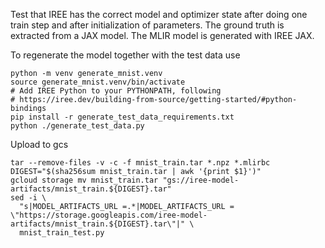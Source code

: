 Test that IREE has the correct model and optimizer state after doing one train
step and after initialization of parameters. The ground truth is extracted from
a JAX model. The MLIR model is generated with IREE JAX.

To regenerate the model together with the test data use

```shell
python -m venv generate_mnist.venv
source generate_mnist.venv/bin/activate
# Add IREE Python to your PYTHONPATH, following
# https://iree.dev/building-from-source/getting-started/#python-bindings
pip install -r generate_test_data_requirements.txt
python ./generate_test_data.py
```

Upload to gcs

```shell
tar --remove-files -v -c -f mnist_train.tar *.npz *.mlirbc
DIGEST="$(sha256sum mnist_train.tar | awk '{print $1}')"
gcloud storage mv mnist_train.tar "gs://iree-model-artifacts/mnist_train.${DIGEST}.tar"
sed -i \
  "s|MODEL_ARTIFACTS_URL =.*|MODEL_ARTIFACTS_URL = \"https://storage.googleapis.com/iree-model-artifacts/mnist_train.${DIGEST}.tar\"|" \
  mnist_train_test.py
```

